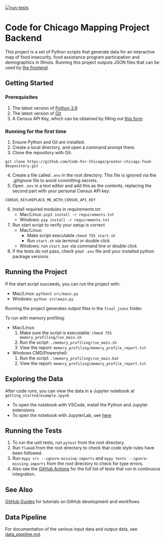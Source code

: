 [![run-tests](https://github.com/Code-For-Chicago/greater-chicago-food-despository/actions/workflows/run_tests.yaml/badge.svg)](https://github.com/Code-For-Chicago/greater-chicago-food-despository/actions/workflows/run_tests.yaml)

<h1>Code for Chicago Mapping Project Backend</h1>

This project is a set of Python scripts that generate data for an interactive map of food insecurity, food assistance program participation and demographics in Illinois. Running this project outputs JSON files that can be used by [the frontend](https://github.com/Code-For-Chicago/greater-chicago-food-despository-ui).

<h2>Getting Started</h2>

<h3>Prerequisites</h3>

1. The latest version of [Python 3.9](https://www.python.org/downloads/release/python-396/)
2. The latest version of [Git](https://git-scm.com/downloads)
3. A Census API Key, which can be obtained by filling out [this form](https://api.census.gov/data/key_signup.html)

<h3>Running for the first time</h3>

1. Ensure Python and Git are installed.
2. Create a local directory, and open a command prompt there.
3. Clone the repository with Git:
```
git clone https://github.com/Code-For-Chicago/greater-chicago-food-despository.git . 
```
4. Create a file called `.env` in the root directory. This file is ignored via the .gitignore file to avoid committing secrets.
5. Open `.env` in a text editor and add this as the contents, replacing the second part with your personal Census API key:
```
CENSUS_KEY=REPLACE_ME_WITH_CENSUS_API_KEY
```
6. Install required modules in requirements.txt
   - Mac/Linux: `pip3 install -r requirements.txt`
   - Windows: `pip install -r requirements.txt`
7. Run start script to verify your setup is correct
   - Mac/Linux: 
       - Make script executable `chmod 755 start.sh`
       - Run `start.sh` via terminal or double click
   - Windows: run `start.bat` via command line or double click
8. If the tests do not pass, check your `.env` file and your installed python package versions

<h2>Running the Project</h2>

If the start script succeeds, you can run the project with:

 - Mac/Linux: `python3 src/main.py`
 - Windows: `python src\main.py`

Running the project generates output files in the `final_jsons` folder.

To run with memory profiling:

 - Mac/Linux:
    1. Make sure the script is executable: `chmod 755 memory_profiling/run_main.sh`
    2. Run the script: `./memory_profiling/run_main.sh`
    3. View the report: `memory_profiling/memory_profile_report.txt`
 - Windows CMD/Powershell:
    1. Run the script: `.\memory_profiling\run_main.bat`
    2. View the report: `memory_profiling\memory_profile_report.txt`


<h2>Exploring the Data</h2>

After code runs, you can view the data in a Jupyter notebook at `getting_started/example.ipynb`

 - To open the notebook with VSCode, install the Python and Jupyter extensions
 - To open the notebook with JupyterLab, see [here](https://jupyter.org/install)

<h2>Running the Tests</h2>

1. To run the unit tests, run `pytest` from the root directory. 
2. Run `flake8` from the root directory to check that code style rules have been followed.
3. Run `mypy src --ignore-missing-imports` and `mypy tests --ignore-missing-imports` from the root directory to check for type errors.
4. Also see the [GitHub Actions](.github/workflows/run_tests.yaml) for the full list of tests that run in continuous integration.

<h2>See Also</h2>

[GitHub Guides](https://guides.github.com/) for tutorials on GitHub development and workflows

<h2>Data Pipeline</h2>

For documentation of the various input data and output data, see [data_pipeline.md](data_pipeline.md).
